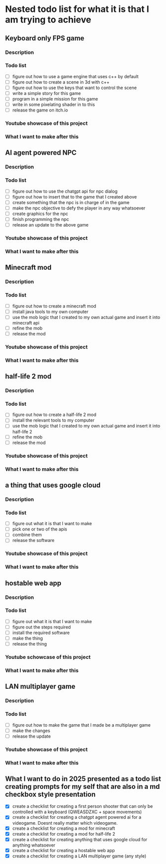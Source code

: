# Nested todo list for what it is that I am trying to achieve

## Keyboard only FPS game

### Description

### Todo list

- [ ] figure out how to use a game engine that uses c++ by default
- [ ] figure out how to create a scene in 3d with c++
- [ ] figure out how to use the keys that want to control the scene
- [ ] write a simple story for this game
- [ ] program in a simple mission for this game
- [ ] write in some pixelating shader in to this
- [ ] release the game on itch.io

### Youtube showcase of this project

### What I want to make after this

## AI agent powered NPC

### Description

### Todo list

- [ ] figure out how to use the chatgpt api for npc dialog
- [ ] figure out how to insert that to the game that I created above
- [ ] create something that the npc is in charge of in the game
- [ ] make the npc objective to defy the player in any way whatsoever
- [ ] create graphics for the npc
- [ ] finish programming the npc
- [ ] release an update to the above game

### Youtube showcase of this project

### What I want to make after this

## Minecraft mod

### Description

### Todo list

- [ ] figure out how to create a minecraft mod
- [ ] install java tools to my own computer
- [ ] use the mob logic that I created to my own actual game and insert it into minecraft api
- [ ] refine the mob
- [ ] release the mod

### Youtube showcase of this project

### What I want to make after this

## half-life 2 mod

### Description

### Todo list

- [ ] figure out how to create a half-life 2 mod
- [ ] install the relevant tools to my computer
- [ ] use the mob logic that I created to my own actual game and insert it into half-life 2
- [ ] refine the mob
- [ ] release the mod

### Youtube showcase of this project

### What I want to make after this

## a thing that uses google cloud

### Description

### Todo list

- [ ] figure out what it is that I want to make
- [ ] pick one or two of the apis
- [ ] combine them
- [ ] release the software

### Youtube showcase of this project

### What I want to make after this

## hostable web app

### Description

### Todo list

- [ ] figure out what it is that I want to make
- [ ] figure out the steps required
- [ ] install the required software
- [ ] make the thing
- [ ] release the thing

### Youtube schowcase of this project

### What I want to make after this

## LAN multiplayer game

### Description

### Todo list

- [ ] figure out how to make the game that I made be a multiplayer game
- [ ] make the changes
- [ ] release the update

### Youtube showcase of this project

### What I want to make after this

## What I want to do in 2025 presented as a todo list creating prompts for my self that are also in a md checkbox style presentation

- [X] create a checklist for creating a first person shooter that can only be controlled with a keyboard (QWEASDZXC + space movements)
- [X] create a checklist for creating a chatgpt agent powered ai for a videogame. Doesnt really matter which videogame.
- [X] create a checklist for creating a mod for minecraft
- [X] create a checklist for creating a mod for half-life 2
- [X] create a checklist for creating anything that uses google cloud for anything whatsoever
- [X] create a checklist for creating a hostable web app
- [X] create a checklist for creating a LAN multiplayer game (any style)
